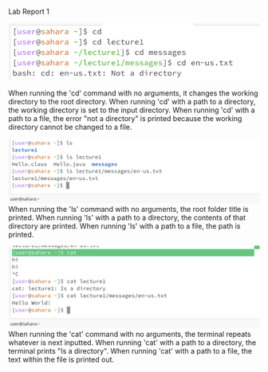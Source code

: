 Lab Report 1

![Image](cd.png)

When running the 'cd' command with no arguments, it changes the working directory to the root directory. When running 'cd' with a path to a directory, the working directory is set to the input directory. When running 'cd' with a path to a file, the error "not a directory" is printed because the working directory cannot be changed to a file. 

![Image](ls.png)
When running the 'ls' command with no arguments, the root folder title is printed. When running 'ls' with a path to a directory, the contents of that directory are printed. When running 'ls' with a path to a file, the path is printed. 

![Image](cat.png)
When running the 'cat' command with no arguments, the terminal repeats whatever is next inputted. When running 'cat' with a path to a directory, the terminal prints "Is a directory". When running 'cat' with a path to a file, the text within the file is printed out.
